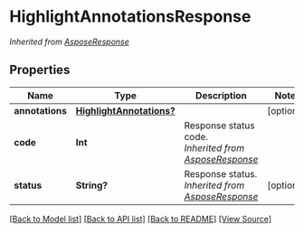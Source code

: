 ﻿# HighlightAnnotationsResponse


*Inherited from [AsposeResponse](AsposeResponse.md)*
## Properties
Name | Type | Description | Notes
------------ | ------------- | ------------- | -------------
**annotations** | [**HighlightAnnotations?**](HighlightAnnotations.md) |  | [optional]
**code** | **Int** | Response status code.<br />*Inherited from [AsposeResponse](AsposeResponse.md)* | 
**status** | **String?** | Response status.<br />*Inherited from [AsposeResponse](AsposeResponse.md)* | [optional]

[[Back to Model list]](../README.md#documentation-for-models) [[Back to API list]](../README.md#documentation-for-api-endpoints) [[Back to README]](../README.md) [[View Source]](../AsposePdfCloud/Models/HighlightAnnotationsResponse.swift)


